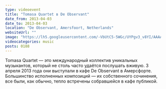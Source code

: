 ```yaml
---
type: videoevent
title: "Tomasa Quartet в De Observant"
date_from: 2013-04-03
date_to: 2013-04-03
location: "De Observant, Amersfoort, Netherlands"
websiteUrl: ""
image: "https://lh5.googleusercontent.com/-VbUtC5-5WGc/UYPgv3_v8YI/AAAAAAAAXno/cYwBoxUM8lQ/s1600/dsc07968.picasaweb.jpg"
videocategories: music
posts: 0188
---
```


Tomasa Quartet — это международный коллектив уникальных музыкантов, который не столь часто удаётся послушать вживую. 3 апреля 2013 года они выступали в кафе De Observant в Амерсфорте. Большинство исполненных композиций — их собственного сочинения, все были, как обычно, тепло встречены собравшейся в кафе публикой.
